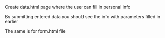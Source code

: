 Create data.html page where the user can fill in personal info

By submitting entered data you should see the info with parameters filled in earlier

The same is for form.html file